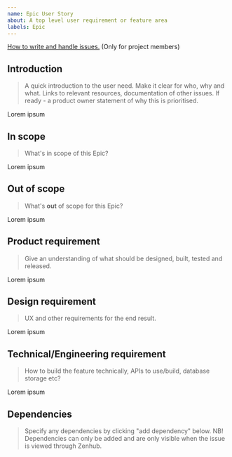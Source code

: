 ```yaml
---
name: Epic User Story
about: A top level user requirement or feature area
labels: Epic
---
```



[How to write and handle issues.](https://confluence.brreg.no/x/Wg81Bw) (Only for project members)
## Introduction
> A quick introduction to the user need. Make it clear for who, why and what.
> Links to relevant resources, documentation of other issues. If ready - a product owner statement of why this is prioritised.

Lorem ipsum

## In scope
> What's in scope of this Epic?

Lorem ipsum

## Out of scope
> What's **out** of scope for this Epic?

Lorem ipsum

## Product requirement
> Give an understanding of what should be designed, built, tested and released.

Lorem ipsum

## Design requirement
> UX and other requirements for the end result.

Lorem ipsum

## Technical/Engineering requirement
> How to build the feature technically, APIs to use/build, database storage etc?

Lorem ipsum

## Dependencies
> Specify any dependencies by clicking "add dependency" below.
> NB! Dependencies can only be added and are only visible when the issue is viewed through Zenhub.
